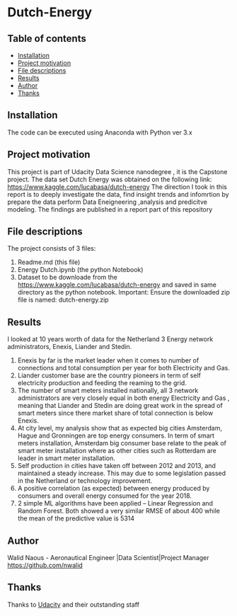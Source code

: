 # Dutch-Energy

## Table of contents

- [Installation](#installation)
- [Project motivation](#project-motivation)
- [File descriptions](#file-descriptions)
- [Results](#results)
- [Author](#Author)
- [Thanks](#thanks)

## Installation

The code can be executed using Anaconda with Python ver 3.x 

## Project motivation
This project is part of Udacity Data Science nanodegree , it is the Capstone project. The data set Dutch Energy was obtained
on the following link: https://www.kaggle.com/lucabasa/dutch-energy
The direction I took in this report is to deeply investigate the data, find insight trends and infomrtion by prepare the data perform Data Eneigneering ,analysis and predicitve modeling. 
The findings are published in a report part of this repository

## File descriptions
The project consists of 3 files:
1. Readme.md (this file)
2. Energy Dutch.ipynb (the python Notebook)
3. Dataset to be downloade from the https://www.kaggle.com/lucabasa/dutch-energy and saved in same directory as the python notebook. Important: Ensure the downloaded zip file is named: dutch-energy.zip

## Results

I looked at 10 years worth of data for the Netherland 3 Energy network
administrators, Enexis, Liander and Stedin.
1.  Enexis by far is the market leader when it comes to number of connections and total consumption per year for both Electricity and Gas.
2. Liander customer base are the country pioneers in term of self electricity production and feeding the reaming to the grid. 
3. The number of smart meters installed nationally, all 3 network administrators are very closely equal in both energy Electricity and Gas , meaning that Liander and Stedin are doing great work in the spread of smart meters since there market
share of total connection is below Enexis.
4. At city level, my analysis show that as expected big cities Amsterdam, Hague and Gronningen are top energy consumers. In term of smart meters installation, Amsterdam big consumer base relate to the peak of smart meter installation where as other cities such as Rotterdam are leader in smart meter installation.
5. Self production in cities have taken off between 2012 and 2013, and maintained a steady increase. This may due to some legislation passed in the Netherland or technology improvement. 
6. A positive correlation (as expected) between energy produced by consumers and overall energy consumed for the year 2018.
7. 2 simple ML algorithms have been applied – Linear Regression and Random Forest. Both showed a very similar RMSE of about 400 while the mean of the predictive value is 5314

## Author

Walid Naous - Aeronautical Engineer |Data Scientist|Project Manager
https://github.com/nwalid

## Thanks

Thanks to [Udacity](https://eu.udacity.com/) and their outstanding staff

